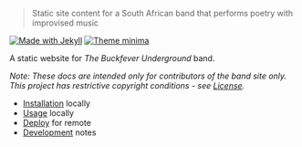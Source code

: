 > Static site content for a South African band that performs poetry with improvised music

[![Made with Jekyll](https://img.shields.io/badge/jekyll-3.8.5-blue.svg)](https://jekyllrb.com)
[![Theme minima](https://img.shields.io/badge/theme-minima-blue.svg)](https://github.com/jekyll/minina)

A static website for _The Buckfever Underground_ band.

_Note: These docs are intended only for contributors of the band site only. This project has restrictive copyright conditions - see [License](https://github.com/MichaelCurrin/the-buckfever-underground/#license)._

- [Installation](installation) locally
- [Usage](usage) locally
- [Deploy](deploy) for remote
- [Development](development) notes
